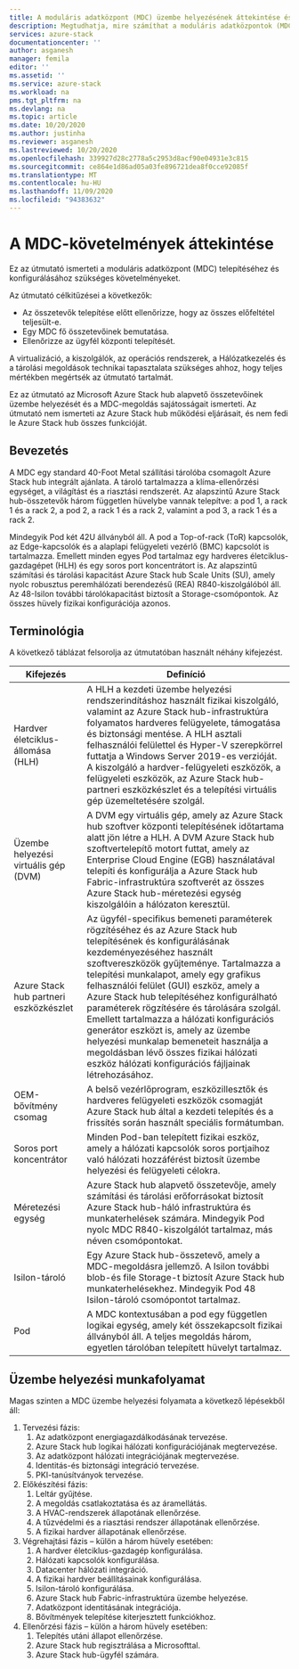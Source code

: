 ```yaml
---
title: A moduláris adatközpont (MDC) üzembe helyezésének áttekintése és beállítása az Azure Stack hub Hardware Lifecycle Host (HLH) felügyeleti kiszolgáló számára | Microsoft Docs
description: Megtudhatja, mire számíthat a moduláris adatközpontok (MDC-EK) sikeres helyszíni üzembe helyezésének megtervezése és a telepítés utáni üzembe helyezése között.
services: azure-stack
documentationcenter: ''
author: asganesh
manager: femila
editor: ''
ms.assetid: ''
ms.service: azure-stack
ms.workload: na
pms.tgt_pltfrm: na
ms.devlang: na
ms.topic: article
ms.date: 10/20/2020
ms.author: justinha
ms.reviewer: asganesh
ms.lastreviewed: 10/20/2020
ms.openlocfilehash: 339927d28c2778a5c2953d8acf90e04931e3c815
ms.sourcegitcommit: ce864e1d86ad05a03fe896721dea8f0cce92085f
ms.translationtype: MT
ms.contentlocale: hu-HU
ms.lasthandoff: 11/09/2020
ms.locfileid: "94383632"
---
```

# <a name="mdc-requirements-overview"></a>A MDC-követelmények áttekintése

Ez az útmutató ismerteti a moduláris adatközpont (MDC) telepítéséhez és konfigurálásához szükséges követelményeket. 

Az útmutató célkitűzései a következők:

- Az összetevők telepítése előtt ellenőrizze, hogy az összes előfeltétel teljesült-e.
- Egy MDC fő összetevőinek bemutatása.
- Ellenőrizze az ügyfél központi telepítését.

A virtualizáció, a kiszolgálók, az operációs rendszerek, a Hálózatkezelés és a tárolási megoldások technikai tapasztalata szükséges ahhoz, hogy teljes mértékben megértsék az útmutató tartalmát. 

Ez az útmutató az Microsoft Azure Stack hub alapvető összetevőinek üzembe helyezését és a MDC-megoldás sajátosságait ismerteti. Az útmutató nem ismerteti az Azure Stack hub működési eljárásait, és nem fedi le Azure Stack hub összes funkcióját. 

## <a name="introduction"></a>Bevezetés

A MDC egy standard 40-Foot Metal szállítási tárolóba csomagolt Azure Stack hub integrált ajánlata. A tároló tartalmazza a klíma-ellenőrzési egységet, a világítást és a riasztási rendszerét. Az alapszintű Azure Stack hub-összetevők három független hüvelybe vannak telepítve: a pod 1, a rack 1 és a rack 2, a pod 2, a rack 1 és a rack 2, valamint a pod 3, a rack 1 és a rack 2.

Mindegyik Pod két 42U állványból áll. A pod a Top-of-rack (ToR) kapcsolók, az Edge-kapcsolók és a alaplapi felügyeleti vezérlő (BMC) kapcsolót is tartalmazza. Emellett minden egyes Pod tartalmaz egy hardveres életciklus-gazdagépet (HLH) és egy soros port koncentrátort is. Az alapszintű számítási és tárolási kapacitást Azure Stack hub Scale Units (SU), amely nyolc robusztus peremhálózati berendezésű (REA) R840-kiszolgálóból áll. Az 48-Isilon további tárolókapacitást biztosít a Storage-csomópontok. Az összes hüvely fizikai konfigurációja azonos.

## <a name="terminology"></a>Terminológia

A következő táblázat felsorolja az útmutatóban használt néhány kifejezést.

|Kifejezés    |Definíció |
|-------|-----------|
|Hardver életciklus-állomása (HLH)|    A HLH a kezdeti üzembe helyezési rendszerindításhoz használt fizikai kiszolgáló, valamint az Azure Stack hub-infrastruktúra folyamatos hardveres felügyelete, támogatása és biztonsági mentése. A HLH asztali felhasználói felülettel és Hyper-V szerepkörrel futtatja a Windows Server 2019-es verzióját. A kiszolgáló a hardver-felügyeleti eszközök, a felügyeleti eszközök, az Azure Stack hub-partneri eszközkészlet és a telepítési virtuális gép üzemeltetésére szolgál. |
|Üzembe helyezési virtuális gép (DVM)|    A DVM egy virtuális gép, amely az Azure Stack hub szoftver központi telepítésének időtartama alatt jön létre a HLH. A DVM Azure Stack hub szoftvertelepítő motort futtat, amely az Enterprise Cloud Engine (EGB) használatával telepíti és konfigurálja a Azure Stack hub Fabric-infrastruktúra szoftverét az összes Azure Stack hub-méretezési egység kiszolgálóin a hálózaton keresztül.|
|Azure Stack hub partneri eszközkészlet|    Az ügyfél-specifikus bemeneti paraméterek rögzítéséhez és az Azure Stack hub telepítésének és konfigurálásának kezdeményezéséhez használt szoftvereszközök gyűjteménye. Tartalmazza a telepítési munkalapot, amely egy grafikus felhasználói felület (GUI) eszköz, amely a Azure Stack hub telepítéséhez konfigurálható paraméterek rögzítésére és tárolására szolgál. Emellett tartalmazza a hálózati konfigurációs generátor eszközt is, amely az üzembe helyezési munkalap bemeneteit használja a megoldásban lévő összes fizikai hálózati eszköz hálózati konfigurációs fájljainak létrehozásához.|
|OEM-bővítmény csomag    |A belső vezérlőprogram, eszközillesztők és hardveres felügyeleti eszközök csomagját Azure Stack hub által a kezdeti telepítés és a frissítés során használt speciális formátumban.|
|Soros port koncentrátor    |Minden Pod-ban telepített fizikai eszköz, amely a hálózati kapcsolók soros portjaihoz való hálózati hozzáférést biztosít üzembe helyezési és felügyeleti célokra.|
|Méretezési egység    |Azure Stack hub alapvető összetevője, amely számítási és tárolási erőforrásokat biztosít Azure Stack hub-háló infrastruktúra és munkaterhelések számára. Mindegyik Pod nyolc MDC R840-kiszolgálót tartalmaz, más néven csomópontokat.|
|Isilon-tároló |    Egy Azure Stack hub-összetevő, amely a MDC-megoldásra jellemző. A Isilon további blob-és file Storage-t biztosít Azure Stack hub munkaterhelésekhez. Mindegyik Pod 48 Isilon-tároló csomópontot tartalmaz.|
|Pod    |A MDC kontextusában a pod egy független logikai egység, amely két összekapcsolt fizikai állványból áll. A teljes megoldás három, egyetlen tárolóban telepített hüvelyt tartalmaz.|

## <a name="deployment-workflow"></a>Üzembe helyezési munkafolyamat

Magas szinten a MDC üzembe helyezési folyamata a következő lépésekből áll:

1. Tervezési fázis:
   1. Az adatközpont energiagazdálkodásának tervezése.
   1. Azure Stack hub logikai hálózati konfigurációjának megtervezése.
   1. Az adatközpont hálózati integrációjának megtervezése.
   1. Identitás-és biztonsági integráció tervezése.
   1. PKI-tanúsítványok tervezése.
1. Előkészítési fázis:
   1. Leltár gyűjtése.
   1. A megoldás csatlakoztatása és az áramellátás.
   1. A HVAC-rendszerek állapotának ellenőrzése.
   1. A tűzvédelmi és a riasztási rendszer állapotának ellenőrzése.
   1. A fizikai hardver állapotának ellenőrzése.
1. Végrehajtási fázis – külön a három hüvely esetében:
   1. A hardver életciklus-gazdagép konfigurálása.
   1. Hálózati kapcsolók konfigurálása.
   1. Datacenter hálózati integráció.
   1. A fizikai hardver beállításainak konfigurálása.
   1. Isilon-tároló konfigurálása.
   1. Azure Stack hub Fabric-infrastruktúra üzembe helyezése.
   1. Adatközpont identitásának integrációja.
   1. Bővítmények telepítése kiterjesztett funkciókhoz.
1. Ellenőrzési fázis – külön a három hüvely esetében:
   1. Telepítés utáni állapot ellenőrzése.
   1. Azure Stack hub regisztrálása a Microsofttal.
   1. Azure Stack hub-ügyfél számára.
